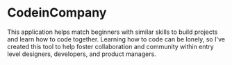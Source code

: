 # CodeinCompany
This application helps match beginners with similar skills to build projects and learn how to code together. Learning how to code can be lonely, so I've created this tool to help foster collaboration and community within entry level designers, developers, and product managers.  
